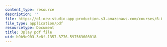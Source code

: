 ```yaml
---
content_type: resource
description: ''
file: https://ol-ocw-studio-app-production.s3.amazonaws.com/courses/6-004-computation-structures-spring-2017/b9b9e9033e8f13573776597563603018_r6Tk1-jZxzg.pdf
file_type: application/pdf
resourcetype: Document
title: 3play pdf file
uid: b9b9e903-3e8f-1357-3776-597563603018
---
```

